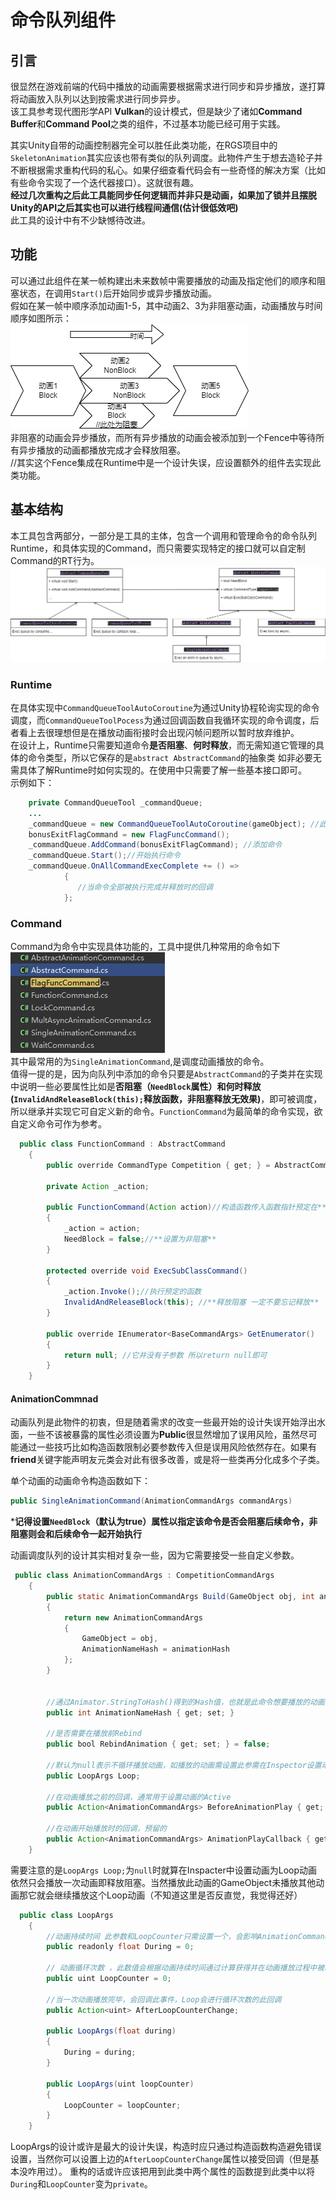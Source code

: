 # 命令队列组件


## 引言
很显然在游戏前端的代码中播放的动画需要根据需求进行同步和异步播放，遂打算将动画放入队列以达到按需求进行同步异步。    
该工具参考现代图形学API **Vulkan**的设计模式，但是缺少了诸如**Command Buffer**和**Command Pool**之类的组件，不过基本功能已经可用于实践。

其实Unity自带的动画控制器完全可以胜任此类功能，在RGS项目中的`SkeletonAnimation`其实应该也带有类似的队列调度。此物件产生于想去造轮子并不断根据需求重构代码的私心。如果仔细查看代码会有一些奇怪的解决方案（比如有些命令实现了一个迭代器接口）。这就很有趣。       
**经过几次重构之后此工具能同步任何逻辑而并非只是动画，如果加了锁并且摆脱Unity的API之后其实也可以进行线程间通信(估计很低效吧)**      
此工具的设计中有不少缺憾待改进。

## 功能
可以通过此组件在某一帧构建出未来数帧中需要播放的动画及指定他们的顺序和阻塞状态，在调用`Start()`后开始同步或异步播放动画。      
假如在某一帧中顺序添加动画1-5，其中动画2、3为非阻塞动画，动画播放与时间顺序如图所示：     
![process](./img/CommandQueue/process.png)    
非阻塞的动画会异步播放，而所有异步播放的动画会被添加到一个Fence中等待所有异步播放的动画都播放完成才会释放阻塞。    
//其实这个Fence集成在Runtime中是一个设计失误，应设置额外的组件去实现此类功能。


## 基本结构
本工具包含两部分，一部分是工具的主体，包含一个调用和管理命令的命令队列Runtime，和具体实现的Command，而只需要实现特定的接口就可以自定制Command的RT行为。
![Base](./img/CommandQueue/base.png)    

### Runtime

在具体实现中`CommandQueueToolAutoCoroutine`为通过Unity协程轮询实现的命令调度，而`CommandQueueToolPocess`为通过回调函数自我循环实现的命令调度，后者看上去很理想但是在播放动画衔接时会出现闪帧问题所以暂时放弃维护。    
在设计上，Runtime只需要知道命令**是否阻塞**、**何时释放**，而无需知道它管理的具体的命令类型，所以它保存的是`abstract AbstractCommand`的抽象类
如非必要无需具体了解Runtime时如何实现的。在使用中只需要了解一些基本接口即可。    
示例如下：
```java
    private CommandQueueTool _commandQueue;
    ...
    _commandQueue = new CommandQueueToolAutoCoroutine(gameObject); //此处使用具体实现初始化该类
    bonusExitFlagCommand = new FlagFuncCommand();
    _commandQueue.AddCommand(bonusExitFlagCommand); //添加命令
    _commandQueue.Start();//开始执行命令
    _commandQueue.OnAllCommandExecComplete += () =>
            {
               //当命令全部被执行完成并释放时的回调
            };
```

### Command
Command为命令中实现具体功能的，工具中提供几种常用的命令如下   
![command](./img/CommandQueue/command.png)    
其中最常用的为`SingleAnimationCommand`,是调度动画播放的命令。    
值得一提的是，因为向队列中添加的命令只要是`AbstractCommand`的子类并在实现中说明一些必要属性比如是**否阻塞（`NeedBlock`属性）**和**何时释放(`InvalidAndReleaseBlock(this);`释放函数，非阻塞释放无效果)**，即可被调度，所以继承并实现它可自定义新的命令。`FunctionCommand`为最简单的命令实现，欲自定义命令可作为参考。

```java
  public class FunctionCommand : AbstractCommand
    {
        public override CommandType Competition { get; } = AbstractCommand.CommandType.NonCompetition;//这里需要标记命令的类型。因为同一个Object不能同时播放两个动画，这样会与前方命令冲突的的需要设置为Competition，而不会与其他命令冲突的直接设置为NonCompetition

        private Action _action;

        public FunctionCommand(Action action)//构造函数传入函数指针预定在**未来**某时间被执行
        {
            _action = action;
            NeedBlock = false;//**设置为非阻塞** 
        }

        protected override void ExecSubClassCommand()
        {
            _action.Invoke();//执行预定的函数
            InvalidAndReleaseBlock(this); //**释放阻塞 一定不要忘记释放**
        }

        public override IEnumerator<BaseCommandArgs> GetEnumerator()
        {
            return null; //它并没有子参数 所以return null即可
        }
    }
```

#### AnimationCommnad
动画队列是此物件的初衷，但是随着需求的改变一些最开始的设计失误开始浮出水面，一些不该被暴露的属性必须设置为**Public**很显然增加了误用风险，虽然尽可能通过一些技巧比如构造函数限制必要参数传入但是误用风险依然存在。如果有**friend**关键字能声明友元类会对此有很多改善，或是将一些类再分化成多个子类。

单个动画的动画命令构造函数如下：   
 ```java
 public SingleAnimationCommand(AnimationCommandArgs commandArgs)
 ```
***记得设置`NeedBlock`（默认为true）属性以指定该命令是否会阻塞后续命令，非阻塞则会和后续命令一起开始执行**     

动画调度队列的设计其实相对复杂一些，因为它需要接受一些自定义参数。 
```java
 public class AnimationCommandArgs : CompetitionCommandArgs
    {
        public static AnimationCommandArgs Build(GameObject obj, int animationHash)
        {
            return new AnimationCommandArgs
            {
                GameObject = obj,
                AnimationNameHash = animationHash
            };
        }

         
        //通过Animator.StringToHash()得到的Hash值，也就是此命令想要播放的动画的Hash
        public int AnimationNameHash { get; set; }
        
        //是否需要在播放前Rebind
        public bool RebindAnimation { get; set; } = false;

        //默认为null表示不循环播放动画，如播放的动画需设置此参需在Inspector设置动画属性为可循环
        public LoopArgs Loop;

        //在动画播放之前的回调，通常用于设置动画的Active
        public Action<AnimationCommandArgs> BeforeAnimationPlay { get; set; }

        //在动画开始播放时的回调，预留的
        public Action<AnimationCommandArgs> AnimationPlayCallback { get; set; }
    }

```
需要注意的是`LoopArgs Loop;`为`null`时就算在Inspacter中设置动画为Loop动画依然只会播放一次动画即释放阻塞。当然播放此动画的GameObject未播放其他动画那它就会继续播放这个Loop动画（不知道这里是否反直觉，我觉得还好）

```java
  public class LoopArgs
    {
        //动画持续时间 此参数和LoopCounter只需设置一个，会影响AnimationCommand的EndTime
        public readonly float During = 0;

        // 动画循环次数 ，此数值会根据动画持续时间通过计算获得并在动画播放过程中被减少至0，所以此参数和During只需设置一个
        public uint LoopCounter = 0;

        //当一次动画播放完毕，会回调此事件，Loop会进行循环次数的此回调
        public Action<uint> AfterLoopCounterChange;

        public LoopArgs(float during)
        {
            During = during;
        }

        public LoopArgs(uint loopCounter)
        {
            LoopCounter = loopCounter;
        }
    }


```
LoopArgs的设计或许是最大的设计失误，构造时应只通过构造函数构造避免错误设置，当然你可以设置上边的`AfterLoopCounterChange`属性以接受回调（但是基本没咋用过）。
重构的话或许应该把用到此类中两个属性的函数提到此类中以将`During`和`LoopCounter`变为`private`。